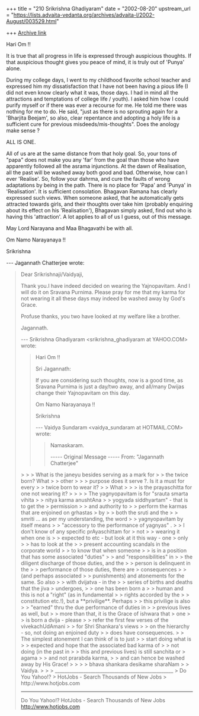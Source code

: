 +++
title = "210 Srikrishna Ghadiyaram"
date = "2002-08-20"
upstream_url = "https://lists.advaita-vedanta.org/archives/advaita-l/2002-August/003529.html"

+++
[Archive link](https://lists.advaita-vedanta.org/archives/advaita-l/2002-August/003529.html)

Hari Om !!

It is true that all progress in life is expressed
through auspicious thoughts. If that auspicious
thought gives you peace of mind, it is truly out of
'Punya' alone.

During my college days, I went to my childhood
favorite school teacher and expressed him my
dissatisfaction that I have not been having a pious
life (I did not even know clearly what it was, those
days. I had in mind all the attractions and
temptations of college life / youth). I asked him how
I could purify myself or if there was ever a recourse
for me. He told me there was nothing for me to do. He
said, "just as there is no sprouting again for a
'Bharjita Beejam', so also, clear repentance and
adopting a holy life is a sufficient cure for previous
misdeeds/mis-thoughts". Does the anology make sense ?

ALL IS ONE.

All of us are at the same distance from that holy
goal. So, your tons of "papa" does not make you any
'far' from the goal than those who have apparently
followed all the asrama injunctions. At the dawn of
Realisation, all the past will be washed away both
good and bad. Otherwise, how can I ever 'Realise'. So,
follow your dahrma, and cure the faults of wrong
adaptations by being in the path. There is no place
for 'Papa' and 'Punya' in 'Realisation'. It is
sufficient consolation. Bhagavan Ramana has clearly
expressed such views. When someone asked, that he
automatically gets attracted towards girls, and their
thoughts over take him (probably enquiring about its
effect on his 'Realisation'), Bhagavan simply asked,
find out who is having this 'attraction'. A lot
applies to all of us I guess, out of this message.

May Lord Narayana and Maa Bhagavathi be with all.

Om Namo Narayanaya !!

Srikrishna




--- Jagannath Chatterjee <jagchat01 at YAHOO.COM> wrote:
> Dear Srikrishnaji/Vaidyaji,
>
> Thank you.I have indeed decided on wearing the
> Yajnopavitam. And I will do it on Sravana Purnima.
> Please pray for me that my karma for not wearing it
> all these days may indeed be washed away by God's
> Grace.
>
> Profuse thanks, you two have looked at my welfare
> like
> a brother.
>
> Jagannath.
>
>
> --- Srikrishna Ghadiyaram
> <srikrishna_ghadiyaram at YAHOO.COM> wrote:
> > Hari Om !!
> >
> > Sri Jagannath:
> >
> > If you are considering such thoughts, now is a
> good
> > time, as Sravana Purnima is just a day/two away,
> and
> > all/many  Dwijas change their Yajnopavitam on this
> > day.
> >
> > Om Namo Narayanaya !!
> >
> > Srikrishna
> >
> > --- Vaidya Sundaram <vaidya_sundaram at HOTMAIL.COM>
> > wrote:
> > > Namaskaram.
> > >
> > > ----- Original Message -----
> > > From: "Jagannath Chatterjee"
> <jagchat01 at YAHOO.COM>
> > > > What is the janeyu besides serving as a mark
> for
> > > the twice born? What
> > > other
> > > > purpose does it serve ?. Is it a must for
> every
> > > twice born to wear it?
> > > What
> > > > is the prayaschitta for one not wearing it?
> > >
> > >  The yagnyopavitam is for "srauta smarta vihita
> > > nitya karma anushtAna
> > > yogyada siddhyartam" - that is to get the
> > permission
> > > and authority to
> > > perform the karmas that are enjoined on grhastas
> > by
> > > both the sruti and the
> > > smriti ... as per my understanding, the word
> > > yagnyopavitam by itself means
> > > "accessory to the performance of yagnyas" .
> > >  I don't know of any specific prAyaschittam for
> > not
> > > wearing it when one is
> > > expected to etc - but look at it this way - one
> > only
> > > has to look at the
> > > present accounting scandals in the corporate
> world
> > > to know that when someone
> > > is in a position that has some associated
> "duties"
> > > and "responsibilities" in
> > > the diligent discharge of those duties, and the
> > > person is delinquent in the
> > > performance of those duties, there are
> > consequences
> > > (and perhaps associated
> > > punishments) and atonements for the same. So
> also
> > > with dvijatva - in the
> > > series of births and deaths that the jiva
> > undergoes,
> > > one has been born a
> > > human and this is not a "right" (as in
> fundamental
> > > rights accorded by the
> > > constitution etc.!), but a **privilige**.
> Perhaps
> > > this privilige is also
> > > "earned" thru the due performance of duties in
> > > previous lives as well, but
> > > more than that, it is the Grace of ishwara that
> > one
> > > is born a dvija - please
> > > refer the first few verses of the
> vivekachUdAmani
> > > for Shri Shankara's views
> > > on the hierarchy - so, not doing an enjoined
> duty
> > > does have consequences.
> > > The simplest atonement I can think of is to just
> > > start doing what is
> > > expected and hope that the associated bad karma
> of
> > > not doing (in the past in
> > > this and previous lives) is still sanchita or
> > agama
> > > and not prarabda karma,
> > > and can hence be washed away by His Grace!
> > >
> > > bhava shankara desikame sharaNam
> > > Vaidya.
> >
> >
> > __________________________________________________
> > Do You Yahoo!?
> > HotJobs - Search Thousands of New Jobs
> > http://www.hotjobs.com
>
>
> __________________________________________________
> Do You Yahoo!?
> HotJobs - Search Thousands of New Jobs
> http://www.hotjobs.com

